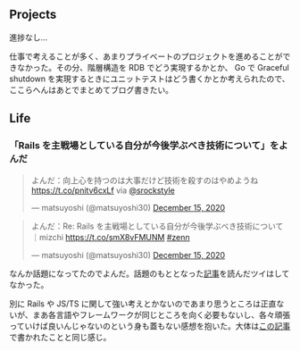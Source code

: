 ## Projects

進捗なし…

仕事で考えることが多く、あまりプライベートのプロジェクトを進めることができなかった。その分、階層構造を RDB でどう実現するかとか、 Go で Graceful shutdown を実現するときにユニットテストはどう書くかとか考えられたので、ここらへんはあとでまとめてブログ書きたい。

## Life

### 「Rails を主戦場としている自分が今後学ぶべき技術について」をよんだ

<blockquote class="twitter-tweet"><p lang="ja" dir="ltr">よんだ：向上心を持つのは大事だけど技術を殺すのはやめようね <a href="https://t.co/pnitv6cxLf">https://t.co/pnitv6cxLf</a> via <a href="https://twitter.com/srockstyle?ref_src=twsrc%5Etfw">@srockstyle</a></p>&mdash; matsuyoshi (@matsuyoshi30) <a href="https://twitter.com/matsuyoshi30/status/1338829956000825345?ref_src=twsrc%5Etfw">December 15, 2020</a></blockquote> <script async src="https://platform.twitter.com/widgets.js" charset="utf-8"></script>

<blockquote class="twitter-tweet"><p lang="ja" dir="ltr">よんだ：Re: Rails を主戦場としている自分が今後学ぶべき技術について｜mizchi <a href="https://t.co/smX8vFMUNM">https://t.co/smX8vFMUNM</a> <a href="https://twitter.com/hashtag/zenn?src=hash&amp;ref_src=twsrc%5Etfw">#zenn</a></p>&mdash; matsuyoshi (@matsuyoshi30) <a href="https://twitter.com/matsuyoshi30/status/1338832123478753291?ref_src=twsrc%5Etfw">December 15, 2020</a></blockquote> <script async src="https://platform.twitter.com/widgets.js" charset="utf-8"></script>

なんか話題になってたのでよんだ。話題のもととなった[記事](https://blog.unasuke.com/2020/i-have-to-learn-those-things-in-the-future/)を読んだツイはしてなかった。

別に Rails や JS/TS に関して強い考えとかないのであまり思うところは正直ないが、まあ各言語やフレームワークが同じところを向く必要もないし、各々頑張っていけば良いんじゃないのという身も蓋もない感想を抱いた。大体は[この記事](https://mametter.hatenablog.com/entry/2020/12/14/214326)で書かれたことと同じ感じ。
